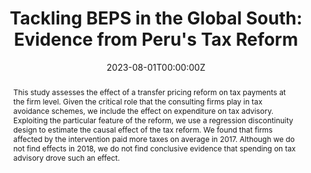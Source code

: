 ---
title: "Tackling BEPS in the Global South: Evidence from Peru's Tax Reform"
authors:
- admin
- Katia Toledo
date: "2023-08-01T00:00:00Z"
doi: "10.1093/scipol/scad007"

# Schedule page publish date (NOT publication's date).
publishDate: "2023-08-01T00:00:00Z"

# Publication type.
# Legend: 0 = Uncategorized; 1 = Conference paper; 2 = Journal article;
# 3 = Preprint / Working Paper; 4 = Report; 5 = Book; 6 = Book section;
# 7 = Thesis; 8 = Patent
publication_types: ["2"]

# Publication name and optional abbreviated publication name.
publication: "*Economic System*"
publication_short: ""

abstract: This study assesses the effect of a transfer pricing reform on tax payments at the firm level. Given the critical role that the consulting firms play in tax avoidance schemes, we include the effect on expenditure on tax advisory. Exploiting the particular feature of the reform, we use a regression discontinuity design to estimate the causal effect of the tax reform. We found that firms affected by the intervention paid more taxes on average in 2017. Although we do not find effects in 2018, we do not find conclusive evidence that spending on tax advisory drove such an effect.

# Summary. An optional shortened abstract.
summary: 

tags:
- regression discontinuity
- Peru
- base erotion
- profit shifting
- transfer pricing
- tax
featured: false

# links:
# - name: ""
#   url: ""
url_pdf: uploads/are_we_nearly_there_yet.pdf
url_code: ''
url_dataset: ''
url_poster: ''
url_project: ''
url_slides: ''
url_source: ''
url_video: ''

# Featured image
# To use, add an image named `featured.jpg/png` to your page's folder. 

# Associated Projects (optional).
#   Associate this publication with one or more of your projects.
#   Simply enter your project's folder or file name without extension.
#   E.g. `internal-project` references `content/project/internal-project/index.md`.
#   Otherwise, set `projects: []`.
projects: []

# Slides (optional).
#   Associate this publication with Markdown slides.
#   Simply enter your slide deck's filename without extension.
#   E.g. `slides: "example"` references `content/slides/example/index.md`.
#   Otherwise, set `slides: ""`.
slides: example
---